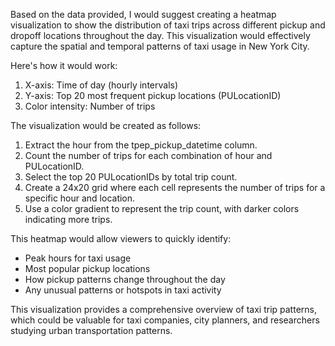 Based on the data provided, I would suggest creating a heatmap visualization to show the distribution of taxi trips across different pickup and dropoff locations throughout the day. This visualization would effectively capture the spatial and temporal patterns of taxi usage in New York City.

Here's how it would work:

1. X-axis: Time of day (hourly intervals)
2. Y-axis: Top 20 most frequent pickup locations (PULocationID)
3. Color intensity: Number of trips

The visualization would be created as follows:

1. Extract the hour from the tpep_pickup_datetime column.
2. Count the number of trips for each combination of hour and PULocationID.
3. Select the top 20 PULocationIDs by total trip count.
4. Create a 24x20 grid where each cell represents the number of trips for a specific hour and location.
5. Use a color gradient to represent the trip count, with darker colors indicating more trips.

This heatmap would allow viewers to quickly identify:
- Peak hours for taxi usage
- Most popular pickup locations
- How pickup patterns change throughout the day
- Any unusual patterns or hotspots in taxi activity

This visualization provides a comprehensive overview of taxi trip patterns, which could be valuable for taxi companies, city planners, and researchers studying urban transportation patterns.